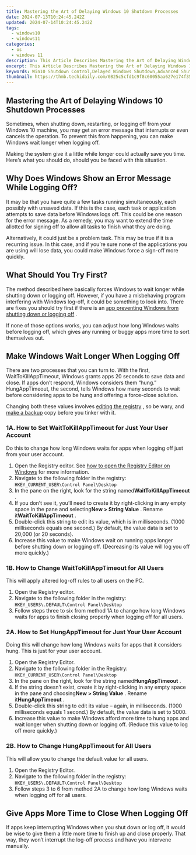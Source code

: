 ```yaml
---
title: Mastering the Art of Delaying Windows 10 Shutdown Processes
date: 2024-07-13T10:24:45.242Z
updated: 2024-07-14T10:24:45.242Z
tags:
  - windows10
  - windows11
categories:
  - os
  - windows 11
description: This Article Describes Mastering the Art of Delaying Windows 10 Shutdown Processes
excerpt: This Article Describes Mastering the Art of Delaying Windows 10 Shutdown Processes
keywords: Win10 Shutdown Control,Delayed Windows Shutdown,Advanced Shutdown Hack,Shutdown Delay Techniques,Prolonged Win10 Sleep,Manage Shutdown Timeout,Extend Win10 Restart
thumbnail: https://thmb.techidaily.com/0825c5cfd1c9f8c60055aa627e174f35756a5c00a4e026b76fba822f7faa2ec3.jpg
---
```


## Mastering the Art of Delaying Windows 10 Shutdown Processes

 Sometimes, when shutting down, restarting, or logging off from your Windows 10 machine, you may get an error message that interrupts or even cancels the operation. To prevent this from happening, you can make Windows wait longer when logging off.

 Making the system give it a little while longer could actually save you time. Here’s what you should do, should you be faced with this situation.

## Why Does Windows Show an Error Message While Logging Off?

 It may be that you have quite a few tasks running simultaneously, each possibly with unsaved data. If this is the case, each task or application attempts to save data before Windows logs off. This could be one reason for the error message. As a remedy, you may want to extend the time allotted for signing off to allow all tasks to finish what they are doing.

 Alternatively, it could just be a problem task. This may be true if it is a recurring issue. In this case, and if you’re sure none of the applications you are using will lose data, you could make Windows force a sign-off more quickly.

## What Should You Try First?

 The method described here basically forces Windows to wait longer while shutting down or logging off. However, if you have a misbehaving program interfering with Windows log-off, it could be something to look into. There are fixes you should try first if there is an [app preventing Windows from shutting down or logging off](https://www.makeuseof.com/this-app-preventing-windows-shutting-down-restarting-signing-out-error/) .

 If none of those options works, you can adjust how long Windows waits before logging off, which gives any running or buggy apps more time to sort themselves out.

## Make Windows Wait Longer When Logging Off

 There are two processes that you can turn to. With the first, WaitToKillAppTimeout, Windows grants apps 20 seconds to save data and close. If apps don’t respond, Windows considers them “hung.” HungAppTimeout, the second, tells Windows how many seconds to wait before considering apps to be hung and offering a force-close solution.

 Changing both these values involves [editing the registry](https://www.makeuseof.com/tag/what-is-the-windows-registry-editor-and-how-do-i-use-it-makeuseof-explains/) , so be wary, and [make a backup](https://www.makeuseof.com/tag/backup-restore-windows-registry/) copy before you tinker with it.

### 1A. How to Set WaitToKillAppTimeout for Just Your User Account

 Do this to change how long Windows waits for apps when logging off just from your user account.

1. Open the Registry editor. See [how to open the Registry Editor on Windows](https://www.makeuseof.com/windows-11-open-registry-editor/) for more information.
2. Navigate to the following folder in the registry:  
`HKEY_CURRENT_USER\Control Panel\Desktop`
3. In the pane on the right, look for the string named**WaitToKillAppTimeout** .
4. If you don’t see it, you’ll need to create it by right-clicking in any empty space in the pane and selecting**New > String Value** . Rename it**WaitToKillAppTimeout** .
5. Double-click this string to edit its value, which is in milliseconds. (1000 milliseconds equals one second.) By default, the value data is set to 20,000 (or 20 seconds).
6. Increase this value to make Windows wait on running apps longer before shutting down or logging off. (Decreasing its value will log you off more quickly.)

### 1B. How to Change WaitToKillAppTimeout for All Users

This will apply altered log-off rules to all users on the PC.

1. Open the Registry editor.
2. Navigate to the following folder in the registry:  
`HKEY_USERS\.DEFAULT\Control Panel\Desktop`
3. Follow steps three to six from method 1A to change how long Windows waits for apps to finish closing properly when logging off for all users.

### 2A. How to Set HungAppTimeout for Just Your User Account

 Doing this will change how long Windows waits for apps that it considers hung. This is just for your user account.

1. Open the Registry Editor.
2. Navigate to the following folder in the Registry:  
`HKEY_CURRENT_USER\Control Panel\Desktop`
3. In the pane on the right, look for the string named**HungAppTimeout** .
4. If the string doesn’t exist, create it by right-clicking in any empty space in the pane and choosing**New > String Value** . Rename it**HungAppTimeout** .
5. Double-click this string to edit its value – again, in milliseconds. (1000 milliseconds equals 1 second.) By default, the value data is set to 5000.
6. Increase this value to make Windows afford more time to hung apps and wait longer when shutting down or logging off. (Reduce this value to log off more quickly.)

### 2B. How to Change HungAppTimeout for All Users

This will allow you to change the default value for all users.

1. Open the Registry Editor.
2. Navigate to the following folder in the registry:  
`HKEY_USERS\.DEFAULT\Control Panel\Desktop`
3. Follow steps 3 to 6 from method 2A to change how long Windows waits when logging off for all users.

## Give Apps More Time to Close When Logging Off

 If apps keep interrupting Windows when you shut down or log off, it would be wise to give them a little more time to finish up and close properly. That way, they won’t interrupt the log-off process and have you intervene manually.


<ins class="adsbygoogle"
     style="display:block"
     data-ad-format="autorelaxed"
     data-ad-client="ca-pub-7571918770474297"
     data-ad-slot="1223367746"></ins>



<ins class="adsbygoogle"
     style="display:block"
     data-ad-client="ca-pub-7571918770474297"
     data-ad-slot="8358498916"
     data-ad-format="auto"
     data-full-width-responsive="true"></ins>




